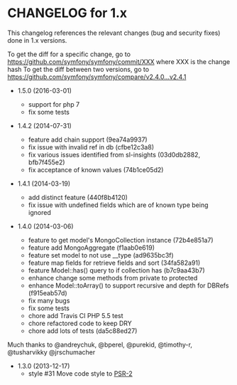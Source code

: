 CHANGELOG for 1.x
===================

This changelog references the relevant changes (bug and security fixes) done
in 1.x versions.

To get the diff for a specific change, go to https://github.com/symfony/symfony/commit/XXX where XXX is the change hash
To get the diff between two versions, go to https://github.com/symfony/symfony/compare/v2.4.0...v2.4.1

* 1.5.0 (2016-03-01)
    - support for php 7
    - fix some tests

* 1.4.2 (2014-07-31)
    - feature add chain support (9ea74a9937)
    - fix issue with invalid ref in db (cfbe12c3a8)
    - fix various issues identified from sl-insights (03d0db2882, bfb7f455e2)
    - fix acceptance of known values (74b1ce05d2)
* 1.4.1 (2014-03-19)
    - add distinct feature (440f8b4120)
    - fix issue with undefined fields which are of known type being ignored
* 1.4.0 (2014-03-06)
    - feature to get model's MongoCollection instance (72b4e851a7)
    - feature add MongoAggregate (f1aab0e619)
    - feature set model to not use __type (ad9635bc3f)
    - feature map fields for retrieve fields and sort (34fa582a91)
    - feature Model::has() query to if collection has (b7c9aa43b7)
    - enhance change some methods from private to protected
    - enhance Model::toArray() to support recursive and depth for DBRefs (f915eab57d)
    - fix many bugs
    - fix some tests
    - chore add Travis CI PHP 5.5 test
    - chore refactored code to keep DRY
    - chore add lots of tests (da5c88ed27)

Much thanks to @andreychuk, @bperel, @purekid, @timothy-r, @tusharvikky @jrschumacher

* 1.3.0 (2013-12-17)
    - style #31 Move code style to [PSR-2](https://github.com/php-fig/fig-standards/blob/master/accepted/PSR-2-coding-style-guide.md)
